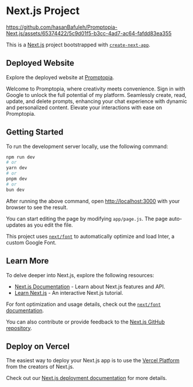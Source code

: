 # Next.js Project


https://github.com/hasanBafuleh/Promptopia-Next.js/assets/65374422/5c9d01f5-b3cc-4ad7-ac64-fafdd83ea355


This is a [Next.js](https://nextjs.org/) project bootstrapped with [`create-next-app`](https://github.com/vercel/next.js/tree/canary/packages/create-next-app).

## Deployed Website

Explore the deployed website at [Promptopia](https://promptopia-next-js-phi.vercel.app/).

Welcome to Promptopia, where creativity meets convenience. Sign in with Google to unlock the full potential of my platform. Seamlessly create, read, update, and delete prompts, enhancing your chat experience with dynamic and personalized content. Elevate your interactions with ease on Promptopia.

## Getting Started

To run the development server locally, use the following command:

```bash
npm run dev
# or
yarn dev
# or
pnpm dev
# or
bun dev
```


After running the above command, open [http://localhost:3000](http://localhost:3000) with your browser to see the result.

You can start editing the page by modifying `app/page.js`. The page auto-updates as you edit the file.

This project uses [`next/font`](https://nextjs.org/docs/basic-features/font-optimization) to automatically optimize and load Inter, a custom Google Font.

## Learn More

To delve deeper into Next.js, explore the following resources:

- [Next.js Documentation](https://nextjs.org/docs) - Learn about Next.js features and API.
- [Learn Next.js](https://nextjs.org/learn) - An interactive Next.js tutorial.

For font optimization and usage details, check out the [`next/font` documentation](https://nextjs.org/docs/basic-features/font-optimization).

You can also contribute or provide feedback to the [Next.js GitHub repository](https://github.com/vercel/next.js/).

## Deploy on Vercel

The easiest way to deploy your Next.js app is to use the [Vercel Platform](https://vercel.com/new?utm_medium=default-template&filter=next.js&utm_source=create-next-app&utm_campaign=create-next-app-readme) from the creators of Next.js.

Check out our [Next.js deployment documentation](https://nextjs.org/docs/deployment) for more details.

